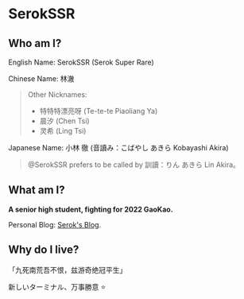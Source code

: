 # SerokSSR

## Who am I? 

English Name: SerokSSR (Serok Super Rare)

Chinese Name: 林澈

> Other Nicknames: 
> - 特特特漂亮呀 (Te-te-te Piaoliang Ya)
> - 晨汐 (Chen Tsi)
> - 灵希 (Ling Tsi)

Japanese Name: 小林 徹 (音讀み：こばやし あきら Kobayashi Akira)

> @SerokSSR prefers to be called by 訓讀：りん あきら Lin Akira。

## What am I?

**A senior high student, fighting for 2022 GaoKao.**

Personal Blog: [Serok's Blog](https://snow.js.org/).

## Why do I live?

「九死南荒吾不恨，兹游奇绝冠平生」

新しいターミナル、万事勝意 :star:

<!--
**Srkeo/Srkeo** is a ✨ _special_ ✨ repository because its `README.md` (this file) appears on your GitHub profile.

Here are some ideas to get you started:

- 🔭 I’m currently working on ...
- 🌱 I’m currently learning ...
- 👯 I’m looking to collaborate on ...
- 🤔 I’m looking for help with ...
- 💬 Ask me about ...
- 📫 How to reach me: ...
- 😄 Pronouns: ...
- ⚡ Fun fact: ...
-->
